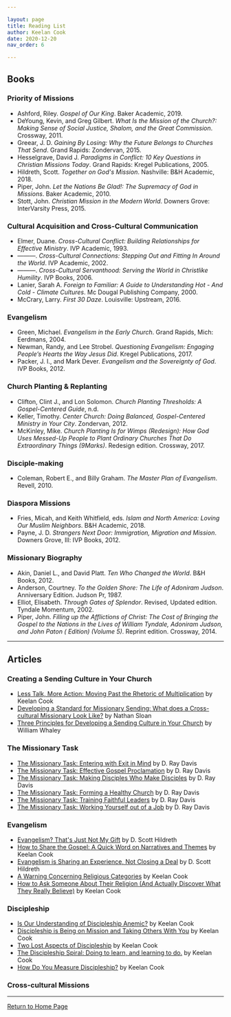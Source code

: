 ```yaml
---

layout: page
title: Reading List
author: Keelan Cook
date: 2020-12-20
nav_order: 6

---
```


## Books

### Priority of Missions
*   Ashford, Riley. _Gospel of Our King_. Baker Academic, 2019.
*   DeYoung, Kevin, and Greg Gilbert. _What Is the Mission of the Church?: Making Sense of Social Justice, Shalom, and the Great Commission_. Crossway, 2011.
*   Greear, J. D. _Gaining By Losing: Why the Future Belongs to Churches That Send_. Grand Rapids: Zondervan, 2015.
*   Hesselgrave, David J. _Paradigms in Conflict: 10 Key Questions in Christian Missions Today_. Grand Rapids: Kregel Publications, 2005.
*   Hildreth, Scott. *Together on God's Mission*. Nashville: B&H Academic, 2018.
*   Piper, John. _Let the Nations Be Glad!: The Supremacy of God in Missions_. Baker Academic, 2010.
*   Stott, John. _Christian Mission in the Modern World_. Downers Grove: InterVarsity Press, 2015.


### Cultural Acquisition and Cross-Cultural Communication
*   Elmer, Duane. _Cross-Cultural Conflict: Building Relationships for Effective Ministry_. IVP Academic, 1993.
*   ———. _Cross-Cultural Connections: Stepping Out and Fitting In Around the World_. IVP Academic, 2002.
*   ———. _Cross-Cultural Servanthood: Serving the World in Christlike Humility_. IVP Books, 2006.
*   Lanier, Sarah A. _Foreign to Familiar: A Guide to Understanding Hot - And Cold - Climate Cultures_. Mc Dougal Publishing Company, 2000.
*   McCrary, Larry. *First 30 Daze*. Louisville: Upstream, 2016.


### Evangelism
*   Green, Michael. _Evangelism in the Early Church_. Grand Rapids, Mich: Eerdmans, 2004.
*   Newman, Randy, and Lee Strobel. _Questioning Evangelism: Engaging People’s Hearts the Way Jesus Did_. Kregel Publications, 2017.
*   Packer, J. I., and Mark Dever. _Evangelism and the Sovereignty of God_. IVP Books, 2012.


### Church Planting & Replanting
*   Clifton, Clint J., and Lon Solomon. _Church Planting Thresholds: A Gospel-Centered Guide_, n.d.
*   Keller, Timothy. _Center Church: Doing Balanced, Gospel-Centered Ministry in Your City_. Zondervan, 2012.
*   McKinley, Mike. _Church Planting Is for Wimps (Redesign): How God Uses Messed-Up People to Plant Ordinary Churches That Do Extraordinary Things (9Marks)_. Redesign edition. Crossway, 2017.


### Disciple-making
*   Coleman, Robert E., and Billy Graham. _The Master Plan of Evangelism_. Revell, 2010.


### Diaspora Missions
*   Fries, Micah, and Keith Whitfield, eds. _Islam and North America: Loving Our Muslim Neighbors_. B&H Academic, 2018.
*   Payne, J. D. _Strangers Next Door: Immigration, Migration and Mission_. Downers Grove, Ill: IVP Books, 2012.


### Missionary Biography
*   Akin, Daniel L., and David Platt. _Ten Who Changed the World_. B&H Books, 2012.
*   Anderson, Courtney. _To the Golden Shore: The Life of Adoniram Judson_. Anniversary Edition. Judson Pr, 1987.
*   Elliot, Elisabeth. _Through Gates of Splendor_. Revised, Updated edition. Tyndale Momentum, 2002.
*   Piper, John. _Filling up the Afflictions of Christ: The Cost of Bringing the Gospel to the Nations in the Lives of William Tyndale, Adoniram Judson, and John Paton ( Edition) (Volume 5)_. Reprint edition. Crossway, 2014.

---

## Articles

### Creating a Sending Culture in Your Church
* [Less Talk, More Action: Moving Past the Rhetoric of Multiplication](https://www.ubahouston.org/blog/2019/2/20/less-talk-more-action-moving-past-the-rhetoric-of-multiplication) by Keelan Cook
* [Developing a Standard for Missionary Sending: What does a Cross-cultural Missionary Look Like?](https://www.theupstreamcollective.org/blog/what-does-a-cross-cultural-missionary-look-like) by Nathan Sloan
* [Three Principles for Developing a Sending Culture in Your Church](https://www.imb.org/2018/10/24/principles-developing-sending-culture/) by William Whaley

### The Missionary Task
* [The Missionary Task: Entering with Exit in Mind](https://www.imb.org/2018/10/16/missionary-task-entry/) by D. Ray Davis
* [The Missionary Task: Effective Gospel Proclamation](https://www.imb.org/2018/10/23/the-missionary-task-part-2-evangelism/) by D. Ray Davis
* [The Missionary Task: Making Disciples Who Make Disciples](https://www.imb.org/2018/10/29/missionary-task-disciple-making/) by D. Ray Davis
* [The Missionary Task: Forming a Healthy Church](https://www.imb.org/2018/11/06/missionary-task-healthy-church/) by D. Ray Davis
* [The Missionary Task: Training Faithful Leaders](https://www.imb.org/2018/11/13/missionary-task-training-faithful-leaders/) by D. Ray Davis
* [The Missionary Task: Working Yourself out of a Job](https://www.imb.org/2018/11/20/missionary-task-out-of-job/) by D. Ray Davis

### Evangelism
* [Evangelism? That's Just Not My Gift](https://www.theupstreamcollective.org/blog/evangelism-not-my-gift) by D. Scott Hildreth
* [How to Share the Gospel: A Quick Word on Narratives and Themes](https://keelancook.com/2016/08/22/how-to-share-the-gospel-a-quick-word-on-narratives-and-themes/) by Keelan Cook
* [Evangelism is Sharing an Experience, Not Closing a Deal](https://lifewayvoices.com/discipleship-evangelism/evangelism-is-sharing-an-experience-not-closing-a-deal/) by D. Scott Hildreth
* [A Warning Concerning Religious Categories](https://keelancook.com/2016/12/05/a-warning-concerning-religious-categories/) by Keelan Cook
* [How to Ask Someone About Their Religion (And Actually Discover What They Really Believe)](https://keelancook.com/2016/04/22/how-to-ask-someone-about-their-religion-and-actually-discover-what-they-really-believe/) by Keelan Cook

### Discipleship
* [Is Our Understanding of Discipleship Anemic?](https://keelancook.com/2016/08/05/is-our-understanding-of-discipleship-anemic/) by Keelan Cook
* [Discipleship is Being on Mission and Taking Others With You](https://keelancook.com/2016/08/15/discipleship-is-being-on-mission-and-taking-others-with-you/) by Keelan Cook
* [Two Lost Aspects of Discipleship](https://keelancook.com/2016/11/28/two-lost-aspects-of-discipleship/) by Keelan Cook
* [The Discipleship Spiral: Doing to learn, and learning to do.](https://keelancook.com/2016/09/12/the-discipleship-spiral-doing-to-learn-and-learning-to-do/) by Keelan Cook
* [How Do You Measure Discipleship?](https://keelancook.com/2017/03/06/how-do-you-measure-discipleship/) by Keelan Cook

### Cross-cultural Missions

---
[Return to Home Page](https://keelancook.com/missions-center/)